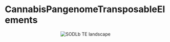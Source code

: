 # CannabisPangenomeTransposableElements

<p align="center">
  <img src="utilityFiles/SODLb_chr7_TEs_distribution_0_70719495_window1000000.png" title="SODLb TE landscape">
</p>